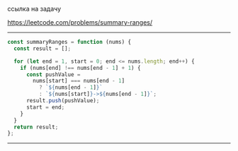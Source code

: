 ссылка на задачу 

https://leetcode.com/problems/summary-ranges/


---
```js
const summaryRanges = function (nums) {
  const result = [];

  for (let end = 1, start = 0; end <= nums.length; end++) {
    if (nums[end] !== nums[end - 1] + 1) {
      const pushValue =
        nums[start] === nums[end - 1]
          ? `${nums[end - 1]}`
          : `${nums[start]}->${nums[end - 1]}`;
      result.push(pushValue);
      start = end;
    }
  }
  return result;
};

```
---
